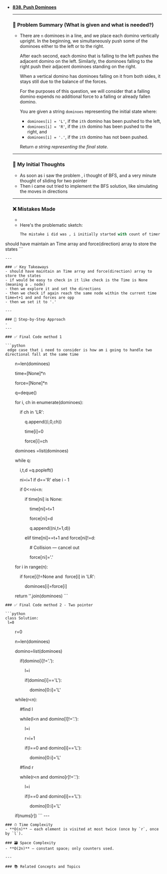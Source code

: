 
- **[838. Push Dominoes](https://leetcode.com/problems/push-dominoes/)**  
    
    ---

    ### 🧾 Problem Summary (What is given and what is needed?) 
    - There are `n` dominoes in a line, and we place each domino vertically upright. In the beginning, we simultaneously push some of the dominoes either to the left or to the right.

		After each second, each domino that is falling to the left pushes the adjacent domino on the left. Similarly, the dominoes falling to the right push their adjacent dominoes standing on the right.
		
		When a vertical domino has dominoes falling on it from both sides, it stays still due to the balance of the forces.
		
		For the purposes of this question, we will consider that a falling domino expends no additional force to a falling or already fallen domino.
		
		You are given a string `dominoes` representing the initial state where:
		
		- `dominoes[i] = 'L'`, if the `ith` domino has been pushed to the left,
		- `dominoes[i] = 'R'`, if the `ith` domino has been pushed to the right, and
		- `dominoes[i] = '.'`, if the `ith` domino has not been pushed.
		
		Return _a string representing the final state_.

    ---

    ### 💭 My Initial Thoughts
    - As soon as i saw the problem , i thought of BFS, and a very minute thought of sliding for two pointer
    - Then i came out tried to implement the BFS solution, like simulating the moves in directions

    ---

    ### ❌ Mistakes Made
    - 
    - Here's the problematic sketch:
      ```python
      The mistake i did was , i initially started with count of timer (bfs count), but later thought it was unecessary.

should have maintain an Time array and force(direction) array to store the states
           ```

    ---

    ### ✅ Key Takeaways
    - should have maintain an Time array and force(direction) array to store the states
    - if would be easy to check in it like check is the Time is None (meaning a . node)
    - then we explore it and set the directions
    - then we check if again reach the same node within the current time time=t+1 and and forces are opp
    - then we set it to '.'

    ---

    ### 🧭 Step-by-Step Approach
    - 
    ---

    ### ✅ Final Code method 1

    ```python
     edge case that i need to consider is how am i going to handle two directional fall at the same time

        n=len(dominoes)

        time=[None]*n

        force=[None]*n

        q=deque()

  

        for i, ch in enumerate(dominoes):

            if ch in 'LR':

                q.append((i,0,ch))

                time[i]=0

                force[i]=ch

  

        dominoes =list(dominoes)

  

        while q:

            i,t,d =q.popleft()

            ni=i+1 if d=='R' else i - 1

  

            if 0<=ni<n:

                if time[ni] is None:

                    time[ni]=t+1

                    force[ni]=d

                    q.append((ni,t+1,d))

                elif time[ni]==t+1 and force[ni]!=d:

                    # Collision — cancel out

                    force[ni]='.'

  

        for i in range(n):

            if force[i]!=None and  force[i] in 'LR':

                dominoes[i]=force[i]

  

        return ''.join(dominoes)
    ```

    ### ✅ Final Code method 2 - Two pointer

    ```python
    class Solution:
     l=0

        r=0

        n=len(dominoes)

        domino=list(dominoes)

            if(domino[i]!='.'):

                l=i

                if(domino[i]=='L'):

                    domino[0:i]='L'

        while(r<n):

            #find l

            while(l<n and domino[l]!='.'):

                l=i

                r=i+1

                if(l==0 and domino[i]=='L'):

                    domino[0:i]='L'

            #find r

  

            while(r<n and domino[r]!='.'):

                l=i

                if(l==0 and domino[i]=='L'):

                    domino[0:i]='L'

        if(nums[r])
    ```
    ---

    ### ⏱ Time Complexity
    - **O(n)** — each element is visited at most twice (once by `r`, once by `l`).

    ### 🗃 Space Complexity
    - **O(2n)** — constant space; only counters used.

    ---

    ### 📚 Related Concepts and Topics